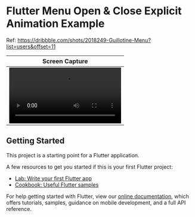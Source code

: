 # Flutter Menu Open & Close Explicit Animation Example

Ref: https://dribbble.com/shots/2018249-Guillotine-Menu?list=users&offset=11

Screen Capture |
-------------- |
![screen capture](https://github.com/JohnnyWu0425/Flutter-Menu-Open-Close-Animation/blob/master/screen%20capture.mov) |

## Getting Started

This project is a starting point for a Flutter application.

A few resources to get you started if this is your first Flutter project:

- [Lab: Write your first Flutter app](https://flutter.dev/docs/get-started/codelab)
- [Cookbook: Useful Flutter samples](https://flutter.dev/docs/cookbook)

For help getting started with Flutter, view our
[online documentation](https://flutter.dev/docs), which offers tutorials,
samples, guidance on mobile development, and a full API reference.
